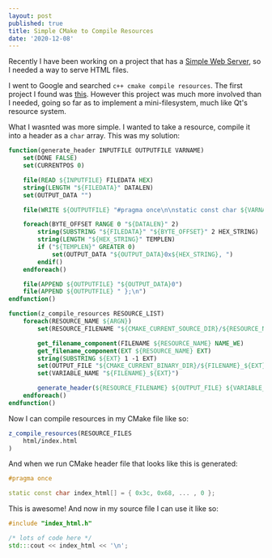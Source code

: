 ```yaml
---
layout: post
published: true
title: Simple CMake to Compile Resources
date: '2020-12-08'
---
```

Recently I have been working on a project that has a [Simple Web Server](https://gitlab.com/eidheim/Simple-Web-Server), so I needed a way to serve HTML files. 

I went to Google and searched `c++ cmake compile resources`. The first project I found was [this](https://vector-of-bool.github.io/2017/01/21/cmrc.html). However this project was much more involved than I needed, going so far as to implement a mini-filesystem, much like Qt's resource system.

What I wasnted was more simple. I wanted to take a resource, compile it into a header as a `char` array. This was my solution:

```cmake
function(generate_header INPUTFILE OUTPUTFILE VARNAME)
    set(DONE FALSE)
    set(CURRENTPOS 0)

    file(READ ${INPUTFILE} FILEDATA HEX)
    string(LENGTH "${FILEDATA}" DATALEN)
    set(OUTPUT_DATA "")

    file(WRITE ${OUTPUTFILE} "#pragma once\n\nstatic const char ${VARNAME}[] = { ")

    foreach(BYTE_OFFSET RANGE 0 "${DATALEN}" 2)
        string(SUBSTRING "${FILEDATA}" "${BYTE_OFFSET}" 2 HEX_STRING)
        string(LENGTH "${HEX_STRING}" TEMPLEN)
        if ("${TEMPLEN}" GREATER 0)
            set(OUTPUT_DATA "${OUTPUT_DATA}0x${HEX_STRING}, ")
        endif()
    endforeach()

    file(APPEND ${OUTPUTFILE} "${OUTPUT_DATA}0")
    file(APPEND ${OUTPUTFILE} " };\n")
endfunction()

function(z_compile_resources RESOURCE_LIST)
    foreach(RESOURCE_NAME ${ARGN})
        set(RESOURCE_FILENAME "${CMAKE_CURRENT_SOURCE_DIR}/${RESOURCE_NAME}")

        get_filename_component(FILENAME ${RESOURCE_NAME} NAME_WE)
        get_filename_component(EXT ${RESOURCE_NAME} EXT)
        string(SUBSTRING ${EXT} 1 -1 EXT)
        set(OUTPUT_FILE "${CMAKE_CURRENT_BINARY_DIR}/${FILENAME}_${EXT}.h")
        set(VARIABLE_NAME "${FILENAME}_${EXT}")

        generate_header(${RESOURCE_FILENAME} ${OUTPUT_FILE} ${VARIABLE_NAME})
    endforeach()
endfunction()
```

Now I can compile resources in my CMake file like so:

```cmake
z_compile_resources(RESOURCE_FILES
    html/index.html
)
```

And when we run CMake header file that looks like this is generated:

```cpp
#pragma once

static const char index_html[] = { 0x3c, 0x68, ... , 0 };
```

This is awesome! And now in my source file I can use it like so:

```cpp
#include "index_html.h"

/* lots of code here */
std:::cout << index_html << '\n';
```

